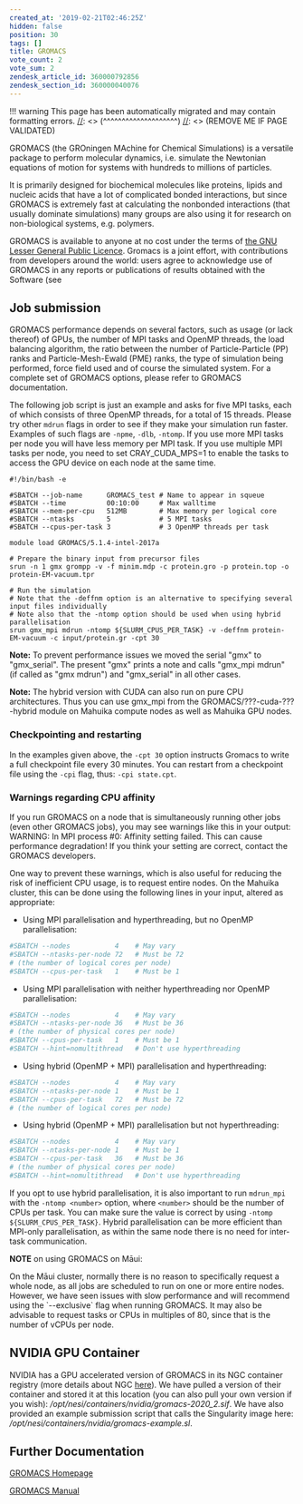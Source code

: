```yaml
---
created_at: '2019-02-21T02:46:25Z'
hidden: false
position: 30
tags: []
title: GROMACS
vote_count: 2
vote_sum: 2
zendesk_article_id: 360000792856
zendesk_section_id: 360000040076
---
```




[//]: <> (REMOVE ME IF PAGE VALIDATED)
[//]: <> (vvvvvvvvvvvvvvvvvvvv)
!!! warning
    This page has been automatically migrated and may contain formatting errors.
[//]: <> (^^^^^^^^^^^^^^^^^^^^)
[//]: <> (REMOVE ME IF PAGE VALIDATED)

GROMACS (the GROningen MAchine for Chemical Simulations) is a versatile
package to perform molecular dynamics, i.e. simulate the Newtonian
equations of motion for systems with hundreds to millions of particles.

It is primarily designed for biochemical molecules like proteins, lipids
and nucleic acids that have a lot of complicated bonded interactions,
but since GROMACS is extremely fast at calculating the nonbonded
interactions (that usually dominate simulations) many groups are also
using it for research on non-biological systems, e.g. polymers.

GROMACS is available to anyone at no cost under the terms of [the GNU
Lesser General Public
Licence](http://www.gnu.org/licenses/lgpl-2.1.html). Gromacs is a joint
effort, with contributions from developers around the world: users agree
to acknowledge use of GROMACS in any reports or publications of results
obtained with the Software (see

## Job submission

GROMACS performance depends on several factors, such as usage (or lack
thereof) of GPUs, the number of MPI tasks and OpenMP threads, the load
balancing algorithm, the ratio between the number of Particle-Particle
(PP) ranks and Particle-Mesh-Ewald (PME) ranks, the type of simulation
being performed, force field used and of course the simulated system.
For a complete set of GROMACS options, please refer to GROMACS
documentation.

The following job script is just an example and asks for five MPI tasks,
each of which consists of three OpenMP threads, for a total of 15
threads. Please try other `mdrun` flags in order to see if they make
your simulation run faster. Examples of such flags are `-npme`, `-dlb`,
`-ntomp`. If you use more MPI tasks per node you will have less memory
per MPI task. If you use multiple MPI tasks per node, you need to set
CRAY\_CUDA\_MPS=1 to enable the tasks to access the GPU device on each
node at the same time.

``` sl
#!/bin/bash -e

#SBATCH --job-name      GROMACS_test # Name to appear in squeue
#SBATCH --time          00:10:00     # Max walltime
#SBATCH --mem-per-cpu   512MB        # Max memory per logical core
#SBATCH --ntasks        5            # 5 MPI tasks
#SBATCH --cpus-per-task 3            # 3 OpenMP threads per task

module load GROMACS/5.1.4-intel-2017a

# Prepare the binary input from precursor files
srun -n 1 gmx grompp -v -f minim.mdp -c protein.gro -p protein.top -o protein-EM-vacuum.tpr

# Run the simulation
# Note that the -deffnm option is an alternative to specifying several input files individually
# Note also that the -ntomp option should be used when using hybrid parallelisation
srun gmx_mpi mdrun -ntomp ${SLURM_CPUS_PER_TASK} -v -deffnm protein-EM-vacuum -c input/protein.gr -cpt 30
```

**Note:** To prevent performance issues we moved the serial "gmx" to
"gmx\_serial". The present "gmx" prints a note and calls "gmx\_mpi
mdrun" (if called as "gmx mdrun") and "gmx\_serial" in all other cases.

**Note:** The hybrid version with CUDA can also run on pure CPU
architectures. Thus you can use gmx\_mpi from the
GROMACS/???-cuda-???-hybrid module on Mahuika compute nodes as well as
Mahuika GPU nodes.

### Checkpointing and restarting

In the examples given above, the `-cpt 30` option instructs Gromacs to
write a full checkpoint file every 30 minutes. You can restart from a
checkpoint file using the `-cpi` flag, thus: `-cpi state.cpt`.

### Warnings regarding CPU affinity

If you run GROMACS on a node that is simultaneously running other jobs
(even other GROMACS jobs), you may see warnings like this in your
output:
WARNING: In MPI process #0: Affinity setting failed. This can cause
performance degradation! If you think your setting are correct,
contact the GROMACS developers.

One way to prevent these warnings, which is also useful for reducing the
risk of inefficient CPU usage, is to request entire nodes. On the
Mahuika cluster, this can be done using the following lines in your
input, altered as appropriate:

-   Using MPI parallelisation and hyperthreading, but no OpenMP
parallelisation:

``` bash
#SBATCH --nodes           4    # May vary
#SBATCH --ntasks-per-node 72   # Must be 72
# (the number of logical cores per node)
#SBATCH --cpus-per-task   1    # Must be 1
```

-   Using MPI parallelisation with neither hyperthreading nor OpenMP
parallelisation:

``` bash
#SBATCH --nodes           4    # May vary
#SBATCH --ntasks-per-node 36   # Must be 36
# (the number of physical cores per node)
#SBATCH --cpus-per-task   1    # Must be 1
#SBATCH --hint=nomultithread   # Don't use hyperthreading
```

-   Using hybrid (OpenMP + MPI) parallelisation and hyperthreading:

``` bash
#SBATCH --nodes           4    # May vary
#SBATCH --ntasks-per-node 1    # Must be 1
#SBATCH --cpus-per-task   72   # Must be 72
# (the number of logical cores per node)
```

-   Using hybrid (OpenMP + MPI) parallelisation but not hyperthreading:

``` bash
#SBATCH --nodes           4    # May vary
#SBATCH --ntasks-per-node 1    # Must be 1
#SBATCH --cpus-per-task   36   # Must be 36
# (the number of physical cores per node)
#SBATCH --hint=nomultithread   # Don't use hyperthreading
```

If you opt to use hybrid parallelisation, it is also important to run
`mdrun_mpi` with the `-ntomp <number>` option, where `<number>` should
be the number of CPUs per task. You can make sure the value is correct
by using `-ntomp ${SLURM_CPUS_PER_TASK}`. Hybrid parallelisation can be
more efficient than MPI-only parallelisation, as within the same node
there is no need for inter-task communication.



**NOTE** on using GROMACS on Māui:

On the Māui cluster, normally there is no reason to specifically request
a whole node, as all jobs are scheduled to run on one or more entire
nodes.  However, we have seen issues with slow performance and will
recommend using the \`--exclusive\` flag when running GROMACS. It may
also be advisable to request tasks or CPUs in multiples of 80, since
that is the number of vCPUs per node.

## NVIDIA GPU Container

NVIDIA has a GPU accelerated version of GROMACS in its NGC container
registry (more details about NGC
[here](https://support.nesi.org.nz/hc/en-gb/articles/360001500156-NVIDIA-GPU-Containers)).
We have pulled a version of their container and stored it at this
location (you can also pull your own version if you wish):
*/opt/nesi/containers/nvidia/gromacs-2020\_2.sif*. We have also provided
an example submission script that calls the Singularity image here:
*/opt/nesi/containers/nvidia/gromacs-example.sl*.

## Further Documentation

[GROMACS Homepage](http://www.gromacs.org/)

[GROMACS Manual](http://www.gromacs.org/Documentation/Manual)